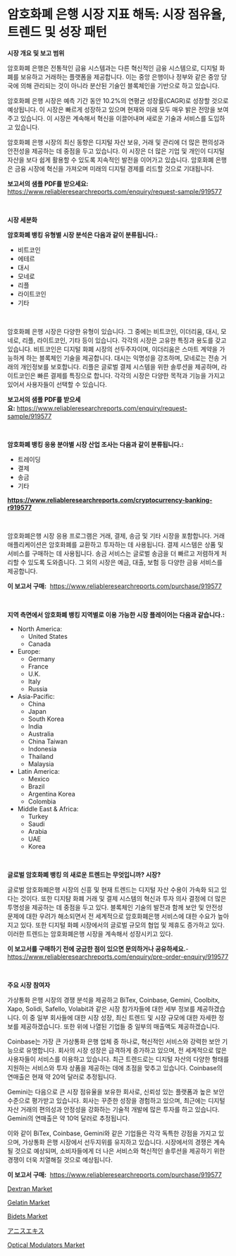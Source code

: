 <p><h1>암호화폐 은행 시장 지표 해독: 시장 점유율, 트렌드 및 성장 패턴</h1></p><p><strong>시장 개요 및 보고 범위</strong></p>
<p><p>암호화폐 은행은 전통적인 금융 시스템과는 다른 혁신적인 금융 시스템으로, 디지털 화폐를 보유하고 거래하는 플랫폼을 제공합니다. 이는 중앙 은행이나 정부와 같은 중앙 당국에 의해 관리되는 것이 아니라 분산된 기술인 블록체인을 기반으로 하고 있습니다.</p><p>암호화폐 은행 시장은 예측 기간 동안 10.2%의 연평균 성장률(CAGR)로 성장할 것으로 예상됩니다. 이 시장은 빠르게 성장하고 있으며 현재와 미래 모두 매우 밝은 전망을 보여주고 있습니다. 이 시장은 계속해서 혁신을 이끌어내며 새로운 기술과 서비스를 도입하고 있습니다.</p><p>암호화폐 은행 시장의 최신 동향은 디지털 자산 보유, 거래 및 관리에 더 많은 편의성과 안전성을 제공하는 데 중점을 두고 있습니다. 이 시장은 더 많은 기업 및 개인이 디지털 자산을 보다 쉽게 활용할 수 있도록 지속적인 발전을 이어가고 있습니다. 암호화폐 은행은 금융 시장에 혁신을 가져오며 미래의 디지털 경제를 리드할 것으로 기대됩니다.</p></p>
<p><strong>보고서의 샘플 PDF를 받으세요:</strong> <a href="https://www.reliableresearchreports.com/enquiry/request-sample/919577">https://www.reliableresearchreports.com/enquiry/request-sample/919577</a></p>
<p>&nbsp;</p>
<p><strong>시장 세분화</strong></p>
<p><strong>암호화폐 뱅킹 유형별 시장 분석은 다음과 같이 분류됩니다.:</strong></p>
<p><ul><li>비트코인</li><li>에테르</li><li>대시</li><li>모네로</li><li>리플</li><li>라이트코인</li><li>기타</li></ul></p>
<p>&nbsp;</p>
<p><p>암호화폐 은행 시장은 다양한 유형이 있습니다. 그 중에는 비트코인, 이더리움, 대시, 모네로, 리플, 라이트코인, 기타 등이 있습니다. 각각의 시장은 고유한 특징과 용도를 갖고 있습니다. 비트코인은 디지털 화폐 시장의 선두주자이며, 이더리움은 스마트 계약을 가능하게 하는 블록체인 기술을 제공합니다. 대시는 익명성을 강조하며, 모네로는 전송 거래의 개인정보를 보호합니다. 리플은 글로벌 결제 시스템을 위한 솔루션을 제공하며, 라이트코인은 빠른 결제를 특징으로 합니다. 각각의 시장은 다양한 목적과 기능을 가지고 있어서 사용자들이 선택할 수 있습니다.</p></p>
<p><strong>보고서의 샘플 PDF를 받으세요:</strong>&nbsp;<a href="https://www.reliableresearchreports.com/enquiry/request-sample/919577">https://www.reliableresearchreports.com/enquiry/request-sample/919577</a></p>
<p>&nbsp;</p>
<p><strong> 암호화폐 뱅킹 응용 분야별 시장 산업 조사는 다음과 같이 분류됩니다.:</strong></p>
<p><ul><li>트레이딩</li><li>결제</li><li>송금</li><li>기타</li></ul></p>
<p><strong><a href="https://www.reliableresearchreports.com/cryptocurrency-banking-r919577">https://www.reliableresearchreports.com/cryptocurrency-banking-r919577</a></strong></p>
<p>&nbsp;</p>
<p><p>암호화폐은행 시장 응용 프로그램은 거래, 결제, 송금 및 기타 시장을 포함합니다. 거래 애플리케이션은 암호화폐를 교환하고 투자하는 데 사용됩니다. 결제 시스템은 상품 및 서비스를 구매하는 데 사용됩니다. 송금 서비스는 글로벌 송금을 더 빠르고 저렴하게 처리할 수 있도록 도와줍니다. 그 외의 시장은 예금, 대출, 보험 등 다양한 금융 서비스를 제공합니다.</p></p>
<p><strong>이 보고서 구매:</strong>&nbsp; <a href="https://www.reliableresearchreports.com/purchase/919577">https://www.reliableresearchreports.com/purchase/919577</a></p>
<p>&nbsp;</p>
<p><strong>지역 측면에서 암호화폐 뱅킹 지역별로 이용 가능한 시장 플레이어는 다음과 같습니다.:</strong></p>
<p><ul>
    <li>
        North America:
        <ul>
            <li>United States</li>
            <li>Canada</li>
        </ul>
    </li>
    <li>
        Europe:
        <ul>
            <li>Germany</li>
            <li>France</li>
            <li>U.K.</li>
            <li>Italy</li>
            <li>Russia</li>
        </ul>
    </li>
    <li>
        Asia-Pacific:
        <ul>
            <li>China</li>
            <li>Japan</li>
            <li>South Korea</li>
            <li>India</li>
            <li>Australia</li>
            <li>China Taiwan</li>
            <li>Indonesia</li>
            <li>Thailand</li>
            <li>Malaysia</li>
        </ul>
    </li>
    <li>
        Latin America:
        <ul>
            <li>Mexico</li>
            <li>Brazil</li>
            <li>Argentina Korea</li>
            <li>Colombia</li>
        </ul>
    </li>
    <li>
        Middle East & Africa:
        <ul>
            <li>Turkey</li>
            <li>Saudi</li>
            <li>Arabia</li>
            <li>UAE</li>
            <li>Korea</li>
        </ul>
    </li>
    </ul></p>
<p>&nbsp;</p>
<p><strong>글로벌 암호화폐 뱅킹 의 새로운 트렌드는 무엇입니까? 시장?</strong></p>
<p><p>글로벌 암호화폐은행 시장의 신흥 및 현재 트렌드는 디지털 자산 수용이 가속화 되고 있다는 것이다. 또한 디지턈 화폐 거래 및 결제 시스템의 혁신과 투자 의사 결정에 더 많은 투명성을 제공하는 데 중점을 두고 있다. 블록체인 기술의 발전과 함께 보안 및 안전성 문제에 대한 우려가 해소되면서 전 세계적으로 암호화폐은행 서비스에 대한 수요가 높아지고 있다. 또한 디지털 화폐 시장에서의 글로벌 규모의 협업 및 제휴도 증가하고 있다. 이러한 트렌드는 암호화폐은행 시장을 계속해서 성장시키고 있다.</p></p>
<p><strong>이 보고서를 구매하기 전에 궁금한 점이 있으면 문의하거나 공유하세요.</strong>- <a href="https://www.reliableresearchreports.com/enquiry/pre-order-enquiry/919577">https://www.reliableresearchreports.com/enquiry/pre-order-enquiry/919577</a></p>
<p>&nbsp;</p>
<p><strong>주요 시장 참여자</strong></p>
<p><p>가상통화 은행 시장의 경쟁 분석을 제공하고 BiTex, Coinbase, Gemini, Coolbitx, Xapo, Solidi, Safello, Volabit과 같은 시장 참가자들에 대한 세부 정보를 제공하겠습니다. 이 중 일부 회사들에 대한 시장 성장, 최신 트렌드 및 시장 규모에 대한 자세한 정보를 제공하겠습니다. 또한 위에 나열된 기업들 중 일부의 매출액도 제공하겠습니다.</p><p>Coinbase는 가장 큰 가상통화 은행 업체 중 하나로, 혁신적인 서비스와 강력한 보안 기능으로 유명합니다. 회사의 시장 성장은 급격하게 증가하고 있으며, 전 세계적으로 많은 사용자들이 서비스를 이용하고 있습니다. 최근 트렌드로는 디지털 자산의 다양한 형태를 지원하는 서비스와 투자 상품을 제공하는 데에 초점을 맞추고 있습니다. Coinbase의 연매출은 현재 약 20억 달러로 추정됩니다.</p><p>Gemini는 다음으로 큰 시장 점유율을 보유한 회사로, 신뢰성 있는 플랫폼과 높은 보안 수준으로 평가받고 있습니다. 회사는 꾸준한 성장을 경험하고 있으며, 최근에는 디지털 자산 거래의 편의성과 안정성을 강화하는 기술적 개발에 많은 투자를 하고 있습니다. Gemini의 연매출은 약 10억 달러로 추정됩니다.</p><p>이와 같이 BiTex, Coinbase, Gemini와 같은 기업들은 각각 독특한 강점을 가지고 있으며, 가상통화 은행 시장에서 선두지위를 유지하고 있습니다. 시장에서의 경쟁은 계속될 것으로 예상되며, 소비자들에게 더 나은 서비스와 혁신적인 솔루션을 제공하기 위한 경쟁이 더욱 치열해질 것으로 예상됩니다.</p></p>
<p><strong>이 보고서 구매:</strong>&nbsp;&nbsp;<a href="https://www.reliableresearchreports.com/purchase/919577">https://www.reliableresearchreports.com/purchase/919577</a></p>
<p><p><a href="https://issuu.com/reportprime-2/docs/dextran-market-size-2030.pptx">Dextran Market</a></p><p><a href="https://issuu.com/reportprime-2/docs/gelatin-market-size-2030.pptx">Gelatin Market</a></p><p><a href="https://sulfuric-clavicle-d39.notion.site/Bidets-Market-Size-Furnishes-Valuable-Information-Encompassing-Market-Share-Market-Trends-and-Proj-5d76d2bd1f89454b999db24a6a714ee3">Bidets Market</a></p><p><a href="https://github.com/jkjreqjscoxx7/Market-Research-Report-List-1/blob/main/969963721851.md">アニスエキス</a></p><p><a href="https://github.com/yoshih12/Market-Research-Report-List-2/blob/main/optical-modulators-market.md">Optical Modulators Market</a></p></p>